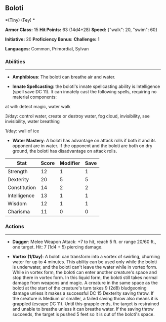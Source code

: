 ## Boloti
*(Tiny) (Fey) *

**Armor Class:** 15
**Hit Points:** 63 (14d4+28)
**Speed:** {"walk": 20, "swim": 60}

**Initiative:** 20
**Proficiency Bonus:**
**Challenge:** 1

**Languages:** Common, Primordial, Sylvan

### Abilities
 --- 
- **Amphibious**: The boloti can breathe air and water.

- **Innate Spellcasting**: the boloti's innate spellcasting ability is Intelligence (spell save DC 11). It can innately cast the following spells, requiring no material components:

at will: detect magic, water walk

3/day: control water, create or destroy water, fog cloud, invisibility, see invisibility, water breathing

1/day: wall of ice

- **Water Mastery**: A boloti has advantage on attack rolls if both it and its opponent are in water. If the opponent and the boloti are both on dry ground, the boloti has disadvantage on attack rolls.



| Stat | Score | Modifier | Save |
| ---- | ---- | ---- | ---- |
| Strength | 12 | 1 | 1 |
| Dexterity | 20 | 5 | 5 |
| Constitution | 14 | 2 | 2 |
| Intelligence | 13 | 1 | 1 |
| Wisdom | 12 | 1 | 1 |
| Charisma | 11 | 0 | 0 |

### Actions
 --- 
- **Dagger**: Melee Weapon Attack: +7 to hit, reach 5 ft. or range 20/60 ft., one target. Hit: 7 (1d4 + 5) piercing damage.

- **Vortex (1/Day)**: A boloti can transform into a vortex of swirling, churning water for up to 4 minutes. This ability can be used only while the boloti is underwater, and the boloti can't leave the water while in vortex form. While in vortex form, the boloti can enter another creature's space and stop there in vortex form. In this liquid form, the boloti still takes normal damage from weapons and magic. A creature in the same space as the boloti at the start of the creature's turn takes 9 (2d8) bludgeoning damage unless it makes a successful DC 15 Dexterity saving throw. If the creature is Medium or smaller, a failed saving throw also means it is grappled (escape DC 11). Until this grapple ends, the target is restrained and unable to breathe unless it can breathe water. If the saving throw succeeds, the target is pushed 5 feet so it is out of the boloti's space.

